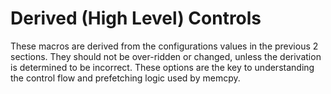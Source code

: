 # Derived (High Level) Controls

These macros are derived from the configurations values in the previous 2
sections. They should not be over-ridden or changed, unless the derivation is
determined to be incorrect. These options are the key to understanding the
control flow and prefetching logic used by memcpy.
